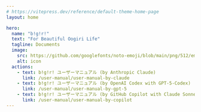 ```yaml
---
# https://vitepress.dev/reference/default-theme-home-page
layout: home

hero:
  name: "bǃgǃrǃ"
  text: "For Beautiful Oogiri Life"
  tagline: Documents
  image:
    src: https://github.com/googlefonts/noto-emoji/blob/main/png/512/emoji_u1f984.png?raw=true
    alt: icon
  actions:
    - text: bǃgǃrǃ ユーザーマニュアル (by Anthropic Claude)
      link: /user-manual/user-manual-by-claude
    - text: bǃgǃrǃ ユーザーマニュアル (by OpenAI Codex with GPT-5-Codex)
      link: /user-manual/user-manual-by-gpt-5
    - text: bǃgǃrǃ ユーザーマニュアル (by GitHub Copilot with Claude Sonnet 4.5)
      link: /user-manual/user-manual-by-copilot
---
```

